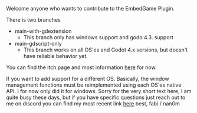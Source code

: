 Welcome anyone who wants to contribute to the EmbedGame Plugin.

There is two branches
- main-with-gdextension
  - This branch only has windows support and godo 4.3. support
- main-gdscript-only
  - This branch works on all OS'es and Godot 4.x versions, but doesn't have reliable behavior yet.

You can find the itch page and most information [here]([url](https://fabimakesgames.itch.io/embedgame)) for now.

If you want to add support for a different OS. Basically, the window management functions must be reimplemented using each OS'es native API. I for now only did it for windows.
Sorry for the very short text here, I am quite busy these days, but if you have specific questions just reach out to me on discord you can find my most recent link [here](linktr.ee/fabimakesgames)
best, 
fabi / nan0m

